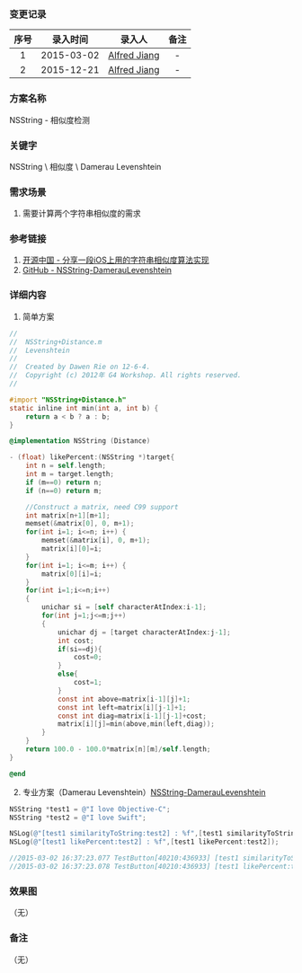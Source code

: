 ### 变更记录

| 序号 | 录入时间 | 录入人 | 备注 |
|:--------:|:--------:|:--------:|:--------:|
| 1 | 2015-03-02 | [Alfred Jiang](https://github.com/viktyz) | - |
| 2 | 2015-12-21 | [Alfred Jiang](https://github.com/viktyz) | - |

### 方案名称

NSString - 相似度检测

### 关键字

NSString \ 相似度 \ Damerau Levenshtein

### 需求场景

1. 需要计算两个字符串相似度的需求

### 参考链接

1. [开源中国 - 分享一段iOS上用的字符串相似度算法实现](http://my.oschina.net/dourgulf/blog/60846)
2. [GitHub - NSString-DamerauLevenshtein](https://github.com/JanX2/NSString-DamerauLevenshtein)

### 详细内容

1. 简单方案
```objective-c
//
//  NSString+Distance.m
//  Levenshtein
//
//  Created by Dawen Rie on 12-6-4.
//  Copyright (c) 2012年 G4 Workshop. All rights reserved.
//

#import "NSString+Distance.h"
static inline int min(int a, int b) {
    return a < b ? a : b;
}

@implementation NSString (Distance)

- (float) likePercent:(NSString *)target{
    int n = self.length;
    int m = target.length;
    if (m==0) return n;
    if (n==0) return m;

    //Construct a matrix, need C99 support
    int matrix[n+1][m+1];
    memset(&matrix[0], 0, m+1);
    for(int i=1; i<=n; i++) {
        memset(&matrix[i], 0, m+1);
        matrix[i][0]=i;
    }
    for(int i=1; i<=m; i++) {
        matrix[0][i]=i;
    }
    for(int i=1;i<=n;i++)
    {
        unichar si = [self characterAtIndex:i-1];
        for(int j=1;j<=m;j++)
        {
            unichar dj = [target characterAtIndex:j-1];
            int cost;
            if(si==dj){
                cost=0;
            }
            else{
                cost=1;
            }
            const int above=matrix[i-1][j]+1;
            const int left=matrix[i][j-1]+1;
            const int diag=matrix[i-1][j-1]+cost;
            matrix[i][j]=min(above,min(left,diag));
        }
    }
    return 100.0 - 100.0*matrix[n][m]/self.length;
}

@end
```
2. 专业方案（Damerau Levenshtein）[NSString-DamerauLevenshtein](https://github.com/JanX2/NSString-DamerauLevenshtein)
```objective-c
NSString *test1 = @"I love Objective-C";
NSString *test2 = @"I love Swift";

NSLog(@"[test1 similarityToString:test2] : %f",[test1 similarityToString:test2]);
NSLog(@"[test1 likePercent:test2] : %f",[test1 likePercent:test2]);

//2015-03-02 16:37:23.077 TestButton[40210:436933] [test1 similarityToString:test2] : 0.444444
//2015-03-02 16:37:23.078 TestButton[40210:436933] [test1 likePercent:test2] : 44.444443
```

### 效果图
（无）

### 备注
（无）
